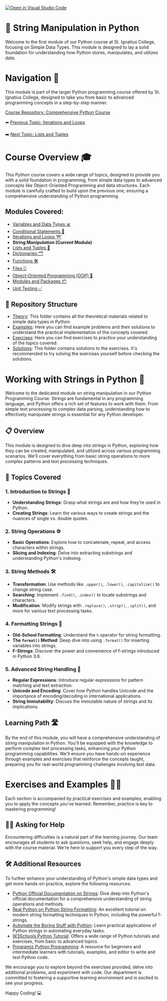 [![Open in Visual Studio Code](https://classroom.github.com/assets/open-in-vscode-718a45dd9cf7e7f842a935f5ebbe5719a5e09af4491e668f4dbf3b35d5cca122.svg)](https://classroom.github.com/online_ide?assignment_repo_id=14864100&assignment_repo_type=AssignmentRepo)
# 📘 String Manipulation in Python

Welcome to the first module of our Python course at St. Ignatius College, focusing on Simple Data Types. This module is designed to lay a solid foundation for understanding how Python stores, manipulates, and utilizes data.

# Navigation 🧭

This module is part of the larger Python programming course offered by St. Ignatius College, designed to take you from basic to advanced programming concepts in a step-by-step manner. 

[Course Repository: Comprehensive Python Course](https://github.com/YuriODev/St-Ignatius-Python-Course)

⬅️ [Previous Topic: Iterations and Loops](https://github.com/YuriODev/python-st-ignatius-03-iterations-and-loops/blob/main/README.md)

➡️ [Next Topic: Lists and Tuples](https://github.com/YuriODev/python-st-ignatius-05-lists-in-python/blob/main/README.md)


# Course Overview 🎓

This Python course covers a wide range of topics, designed to provide you with a solid foundation in programming, from simple data types to advanced concepts like Object-Oriented Programming and data structures. Each module is carefully crafted to build upon the previous one, ensuring a comprehensive understanding of Python programming.

## Modules Covered:
- [Variables and Data Types 📊](https://github.com/YuriODev/python-st-ignatius-01-simple-data-types/blob/main/README.md) 
- [Conditional Statements 🔀](https://github.com/YuriODev/python-st-ignatius-02-simple-conditional-statements/blob/main/README.md)
- [Iterations and Loops ➿](https://github.com/YuriODev/python-st-ignatius-03-iterations-and-loops/blob/main/README.md)
- **String Manipulation (Current Module)**
- [Lists and Tuples 📝](https://github.com/YuriODev/python-st-ignatius-05-lists-in-python/blob/main/README.md)
- [Dictionaries 🗂](https://github.com/YuriODev/python-st-ignatius-06-mastering-dictionaries/blob/main/README.md)
- [Functions 🛠](https://github.com/YuriODev/python-st-ignatius-07-functions-in-python/blob/main/README.md)
- [Files 🗄](https://github.com/YuriODev/python-st-ignatius-08-files-in-python/blob/main/README.md)
- [Object-Oriented Programming (OOP) 🤖](https://github.com/YuriODev/python-st-ignatius-09-oop/blob/main/README.md)
- [Modules and Packages 📦](https://github.com/YuriODev/python-st-ignatius-10-modules-and-packages/blob/main/README.md)
- [Unit Testing ✅](https://github.com/YuriODev/python-st-ignatius-11-unit-testing/blob/main/README.md)

## 📂 Repository Structure

- [Theory](./theory): This folder contains all the theoretical materials related to simple data types in Python.
- [Examples](./examples): Here you can find example problems and their solutions to understand the practical implementation of the concepts covered.
- [Exercises](./exercises): Here you can find exercises to practice your understanding of the topics covered.
- [Solutions](./solutions): This folder contains solutions to the exercises. It's recommended to try solving the exercises yourself before checking the solutions.


# Working with Strings in Python 📘

Welcome to the dedicated module on string manipulation in our Python Programming Course. Strings are fundamental in any programming language, and Python offers a rich set of features to work with them. From simple text processing to complex data parsing, understanding how to effectively manipulate strings is essential for any Python developer.

## 📋 Overview

This module is designed to dive deep into strings in Python, exploring how they can be created, manipulated, and utilized across various programming scenarios. We'll cover everything from basic string operations to more complex patterns and text processing techniques.

## 🧩 Topics Covered

### 1. Introduction to Strings 🎈
- **Understanding Strings**: Grasp what strings are and how they're used in Python.
- **Creating Strings**: Learn the various ways to create strings and the nuances of single vs. double quotes.

### 2. String Operations ⚙️
- **Basic Operations**: Explore how to concatenate, repeat, and access characters within strings.
- **Slicing and Indexing**: Delve into extracting substrings and understanding Python's indexing.

### 3. String Methods 🛠️
- **Transformation**: Use methods like `.upper()`, `.lower()`, `.capitalize()` to change string case.
- **Searching**: Implement `.find()`, `.index()` to locate substrings and characters.
- **Modification**: Modify strings with `.replace()`, `.strip()`, `.split()`, and more for various text processing tasks.

### 4. Formatting Strings 🎨
- **Old-School Formatting**: Understand the `%` operator for string formatting.
- **The `format()` Method**: Deep dive into using `.format()` for inserting variables into strings.
- **F-Strings**: Discover the power and convenience of f-strings introduced in Python 3.6.

### 5. Advanced String Handling 🌟
- **Regular Expressions**: Introduce regular expressions for pattern matching and text extraction.
- **Unicode and Encoding**: Cover how Python handles Unicode and the importance of encoding/decoding in international applications.
- **String Immutability**: Discuss the immutable nature of strings and its implications.

## Learning Path 🛣️

By the end of this module, you will have a comprehensive understanding of string manipulation in Python. You'll be equipped with the knowledge to perform complex text processing tasks, enhancing your Python programming capabilities. We'll ensure you have hands-on experience through examples and exercises that reinforce the concepts taught, preparing you for real-world programming challenges involving text data.


# Exercises and Examples 🏋️‍♂️

Each section is accompanied by practical exercises and examples, enabling you to apply the concepts you've learned. Remember, practice is key to mastering programming!

## 🙋‍♂️ Asking for Help

Encountering difficulties is a natural part of the learning journey. Our team encourages all students to ask questions, seek help, and engage deeply with the course material. We're here to support you every step of the way.

## 🛠 Additional Resources

To further enhance your understanding of Python's simple data types and get more hands-on practice, explore the following resources:

- [Python Official Documentation on Strings](https://docs.python.org/3/library/stdtypes.html#text-sequence-type-str): Dive deep into Python's official documentation for a comprehensive understanding of string operations and methods.
- [Real Python on Python String Formatting](https://realpython.com/python-f-strings/): An excellent tutorial on modern string formatting techniques in Python, including the powerful f-strings.
- [Automate the Boring Stuff with Python](https://automatetheboringstuff.com/2e/chapter6/): Learn practical applications of Python strings in automating everyday tasks.
- [W3Schools Python Tutorial](https://www.w3schools.com/python/): Offers a wide range of Python tutorials and exercises, from basic to advanced topics.
- [Programiz Python Programming](https://www.programiz.com/python-programming): A resource for beginners and intermediate learners with tutorials, examples, and editor to write and test Python code.

We encourage you to explore beyond the exercises provided, delve into additional problems, and experiment with code. Our department is committed to fostering a supportive learning environment and is excited to see your progress.

Happy Coding! 💻
